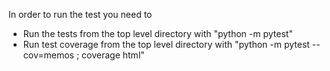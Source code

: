 In order to run the test you need to
- Run the tests from the top level directory with "python -m pytest"
- Run test coverage from the top level directory with "python -m pytest --cov=memos ; coverage html"